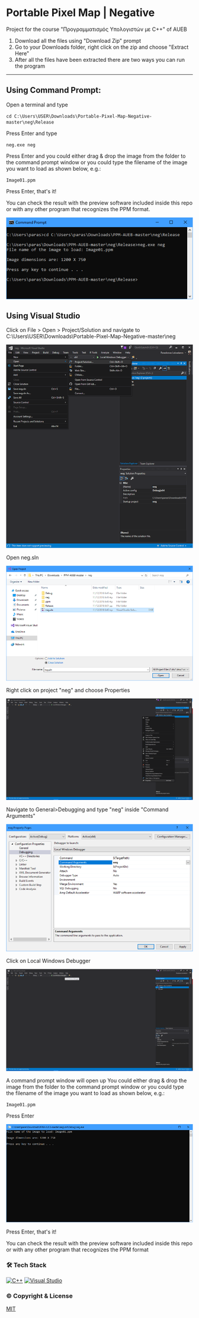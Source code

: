 # Portable Pixel Map | Negative
Project for the course "Προγραμματισμός Υπολογιστών με C++" of AUEB

1. Download all the files using "Download Zip" prompt
2. Go to your Downloads folder, right click on the zip and choose "Extract Here"
3. After all the files have been extracted there are two ways you can run the program

* * *

## Using Command Prompt:

Open a terminal and type
```shell
cd C:\Users\USER\Downloads\Portable-Pixel-Map-Negative-master\neg\Release
```
Press Enter and type
```shell
neg.exe neg
```
Press Enter and you could either drag & drop the image from the folder to the command prompt window or you could type the filename of the image you want to load as shown below, e.g.:
```shell
Image01.ppm
```
Press Enter, that's it!

You can check the result with the preview software included inside this repo or with any other program that recognizes the PPM format.

![Using Command Prompt](https://github.com/paraskevasleivadaros/Portable-Pixel-Map-Negative/blob/master/screenshots/Using%20Command%20Prompt.png)

## Using Visual Studio

Click on File > Open > Project/Solution and navigate to C:\Users\USER\Downloads\Portable-Pixel-Map-Negative-master\neg

![Open the project](https://github.com/paraskevasleivadaros/Portable-Pixel-Map-Negative/blob/master/screenshots/Open%20the%20project.png)

Open neg.sln

![Open neg.sln](https://github.com/paraskevasleivadaros/Portable-Pixel-Map-Negative/blob/master/screenshots/Open%20neg.sln.png)

Right click on project &quot;neg&quot; and choose Properties

![Right click on project 'neg' and choose Properties](https://github.com/paraskevasleivadaros/Portable-Pixel-Map-Negative/blob/master/screenshots/Right%20click%20on%20project%20'neg'%20and%20choose%20Properties.png)

Navigate to General>Debugging and type "neg" inside &quot;Command Arguments&quot;

![Add Command Arguments](https://github.com/paraskevasleivadaros/Portable-Pixel-Map-Negative/blob/master/screenshots/Add%20Command%20Arguments.png)

Click on Local Windows Debugger

![Click on Local Windows Debugger](https://github.com/paraskevasleivadaros/Portable-Pixel-Map-Negative/blob/master/screenshots/Click%20on%20Local%20Windows%20Debugger.png)

A command prompt window will open up
You could either drag & drop the image from the folder to the command prompt window or you could type the filename of the image you want to load as shown below, e.g.: 
```shell
Image01.ppm
```
Press Enter

![Type the filename of the image you want to load](https://github.com/paraskevasleivadaros/Portable-Pixel-Map-Negative/blob/master/screenshots/Type%20the%20filename%20of%20the%20image%20you%20want%20to%20load.png)

Press Enter, that's it!

You can check the result with the preview software included inside this repo or with any other program that recognizes the PPM format

### 🛠️ Tech Stack
[![C++](https://skillicons.dev/icons?i=cpp)](https://cplusplus.com)
[![Visual Studio](https://skillicons.dev/icons?i=visualstudio)](https://visualstudio.microsoft.com)

### ©️ Copyright & License
[MIT](https://github.com/paraskevasleivadaros/Portable-Pixel-Map-Negative/blob/master/LICENSE)
